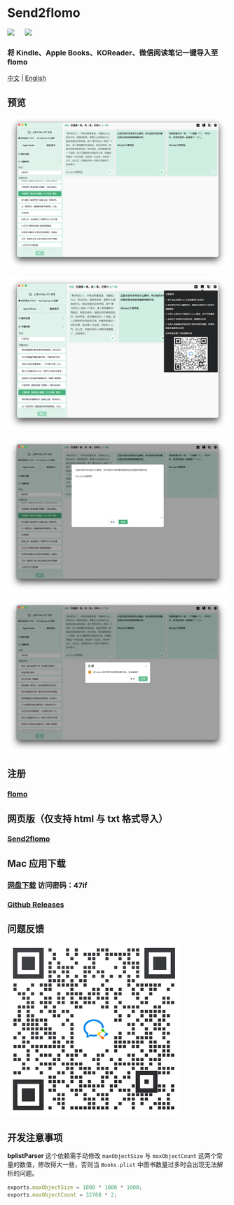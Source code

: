 # Send2flomo

![](https://img.shields.io/badge/license-GPL-green.svg)
&nbsp;&nbsp;&nbsp;&nbsp;
[![](https://img.shields.io/badge/即刻-@直走的螃蟹-FFE440.svg)](https://web.okjike.com/u/FFDB1E46-63DC-43BE-AA1A-36F3D9CD0017)

### 将 Kindle、Apple Books、KOReader、微信阅读笔记一键导入至 flomo

[中文](./README.md) | [English](./README_en_US.md)

## 预览
![](./screenshot/home.png)

![](./screenshot/help.png)

![](./screenshot/edit.png)

![](./screenshot/reset.png)
## 注册
### [flomo](https://flomoapp.com/register2/?MTAzNDE)

## 网页版（仅支持 html 与 txt 格式导入）
### [Send2flomo](https://tit1e.github.io/kindle2Flomo/)

## Mac 应用下载
### [网盘下载](https://wwr.lanzoui.com/b02c3nkyf) 访问密码：47if
### [Github Releases](https://github.com/Tit1e/kindle2Flomo/releases)

## 问题反馈
![](./screenshot/qrcode.png)


## 开发注意事项
**bplistParser** 这个依赖需手动修改 `maxObjectSize` 与 `maxObjectCount` 这两个常量的数值，修改得大一些，否则当 `Books.plist` 中图书数量过多时会出现无法解析的问题。
```js
exports.maxObjectSize = 1000 * 1000 * 1000;
exports.maxObjectCount = 32768 * 2;
```